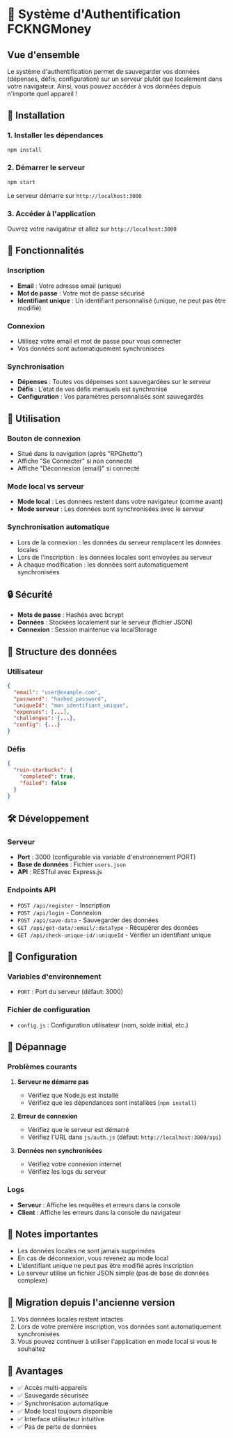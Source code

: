 # 🔐 Système d'Authentification FCKNGMoney

## Vue d'ensemble

Le système d'authentification permet de sauvegarder vos données (dépenses, défis, configuration) sur un serveur plutôt que localement dans votre navigateur. Ainsi, vous pouvez accéder à vos données depuis n'importe quel appareil !

## 🚀 Installation

### 1. Installer les dépendances

```bash
npm install
```

### 2. Démarrer le serveur

```bash
npm start
```

Le serveur démarre sur `http://localhost:3000`

### 3. Accéder à l'application

Ouvrez votre navigateur et allez sur `http://localhost:3000`

## 🔑 Fonctionnalités

### Inscription
- **Email** : Votre adresse email (unique)
- **Mot de passe** : Votre mot de passe sécurisé
- **Identifiant unique** : Un identifiant personnalisé (unique, ne peut pas être modifié)

### Connexion
- Utilisez votre email et mot de passe pour vous connecter
- Vos données sont automatiquement synchronisées

### Synchronisation
- **Dépenses** : Toutes vos dépenses sont sauvegardées sur le serveur
- **Défis** : L'état de vos défis mensuels est synchronisé
- **Configuration** : Vos paramètres personnalisés sont sauvegardés

## 🎯 Utilisation

### Bouton de connexion
- Situé dans la navigation (après "RPGhetto")
- Affiche "Se Connecter" si non connecté
- Affiche "Déconnexion (email)" si connecté

### Mode local vs serveur
- **Mode local** : Les données restent dans votre navigateur (comme avant)
- **Mode serveur** : Les données sont synchronisées avec le serveur

### Synchronisation automatique
- Lors de la connexion : les données du serveur remplacent les données locales
- Lors de l'inscription : les données locales sont envoyées au serveur
- À chaque modification : les données sont automatiquement synchronisées

## 🔒 Sécurité

- **Mots de passe** : Hashés avec bcrypt
- **Données** : Stockées localement sur le serveur (fichier JSON)
- **Connexion** : Session maintenue via localStorage

## 📁 Structure des données

### Utilisateur
```json
{
  "email": "user@example.com",
  "password": "hashed_password",
  "uniqueId": "mon_identifiant_unique",
  "expenses": [...],
  "challenges": {...},
  "config": {...}
}
```

### Défis
```json
{
  "ruin-starbucks": {
    "completed": true,
    "failed": false
  }
}
```

## 🛠️ Développement

### Serveur
- **Port** : 3000 (configurable via variable d'environnement PORT)
- **Base de données** : Fichier `users.json`
- **API** : RESTful avec Express.js

### Endpoints API
- `POST /api/register` - Inscription
- `POST /api/login` - Connexion
- `POST /api/save-data` - Sauvegarder des données
- `GET /api/get-data/:email/:dataType` - Récupérer des données
- `GET /api/check-unique-id/:uniqueId` - Vérifier un identifiant unique

## 🔧 Configuration

### Variables d'environnement
- `PORT` : Port du serveur (défaut: 3000)

### Fichier de configuration
- `config.js` : Configuration utilisateur (nom, solde initial, etc.)

## 🐛 Dépannage

### Problèmes courants

1. **Serveur ne démarre pas**
   - Vérifiez que Node.js est installé
   - Vérifiez que les dépendances sont installées (`npm install`)

2. **Erreur de connexion**
   - Vérifiez que le serveur est démarré
   - Vérifiez l'URL dans `js/auth.js` (défaut: `http://localhost:3000/api`)

3. **Données non synchronisées**
   - Vérifiez votre connexion internet
   - Vérifiez les logs du serveur

### Logs
- **Serveur** : Affiche les requêtes et erreurs dans la console
- **Client** : Affiche les erreurs dans la console du navigateur

## 📝 Notes importantes

- Les données locales ne sont jamais supprimées
- En cas de déconnexion, vous revenez au mode local
- L'identifiant unique ne peut pas être modifié après inscription
- Le serveur utilise un fichier JSON simple (pas de base de données complexe)

## 🔄 Migration depuis l'ancienne version

1. Vos données locales restent intactes
2. Lors de votre première inscription, vos données sont automatiquement synchronisées
3. Vous pouvez continuer à utiliser l'application en mode local si vous le souhaitez

## 🎉 Avantages

- ✅ Accès multi-appareils
- ✅ Sauvegarde sécurisée
- ✅ Synchronisation automatique
- ✅ Mode local toujours disponible
- ✅ Interface utilisateur intuitive
- ✅ Pas de perte de données 